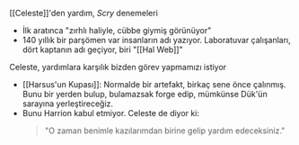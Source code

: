 ---
---  
  
[[Celeste]]'den yardım, *Scry* denemeleri  
- İlk aratınca "zırhlı haliyle, cübbe giymiş görünüyor"  
- 140 yıllık bir parşömen var insanların adı yazıyor. Laboratuvar çalışanları, dört kaptanın adı geçiyor, biri "[[Hal Web]]"  
  
Celeste, yardımlara karşılık bizden görev yapmamızı istiyor  
- [[Harsus'un Kupası]]: Normalde bir artefakt, birkaç sene önce çalınmış. Bunu bir yerden bulup, bulamazsak forge edip, mümkünse Dük'ün sarayına yerleştireceğiz.  
- Bunu Harrion kabul etmiyor. Celeste de diyor ki:  
    > "O zaman benimle kazılarımdan birine gelip yardım edeceksiniz."
